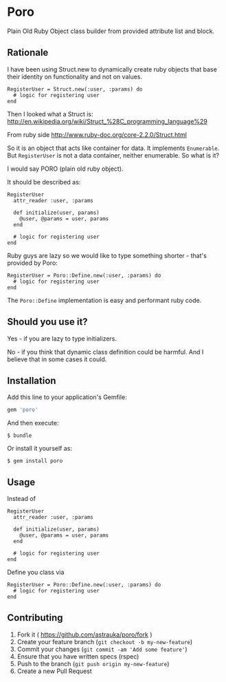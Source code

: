# Poro

Plain Old Ruby Object class builder from provided attribute list and block.

## Rationale

I have been using Struct.new to dynamically create ruby objects that base their identity
on functionality and not on values.

```
RegisterUser = Struct.new(:user, :params) do
  # logic for registering user
end
```

Then I looked what a Struct is: http://en.wikipedia.org/wiki/Struct_%28C_programming_language%29

From ruby side http://www.ruby-doc.org/core-2.2.0/Struct.html

So it is an object that acts like container for data. It implements `Enumerable`.
But `RegisterUser` is not a data container, neither enumerable. So what is it?

I would say PORO (plain old ruby object).

It should be described as:

```
RegisterUser
  attr_reader :user, :params

  def initialize(user, params)
    @user, @params = user, params
  end

  # logic for registering user
end
```

Ruby guys are lazy so we would like to type something shorter - that's provided by Poro:

```
RegisterUser = Poro::Define.new(:user, :params) do
  # logic for registering user
end
```

The `Poro::Define` implementation is easy and performant ruby code.

## Should you use it?

Yes - if you are lazy to type initializers.

No - if you think that dynamic class definition could be harmful.
And I believe that in some cases it could.

## Installation

Add this line to your application's Gemfile:

```ruby
gem 'poro'
```

And then execute:

    $ bundle

Or install it yourself as:

    $ gem install poro

## Usage

Instead of

```
RegisterUser
  attr_reader :user, :params

  def initialize(user, params)
    @user, @params = user, params
  end

  # logic for registering user
end
```

Define you class via

```
RegisterUser = Poro::Define.new(:user, :params) do
  # logic for registering user
end
```

## Contributing

1. Fork it ( https://github.com/astrauka/poro/fork )
2. Create your feature branch (`git checkout -b my-new-feature`)
3. Commit your changes (`git commit -am 'Add some feature'`)
4. Ensure that you have written specs (rspec)
5. Push to the branch (`git push origin my-new-feature`)
6. Create a new Pull Request
